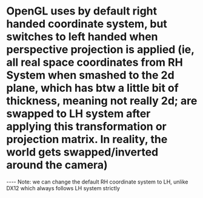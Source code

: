 # OpenGL uses by default right handed coordinate system, but switches to left handed when perspective projection is applied (ie, all real space coordinates from RH System when smashed to the 2d plane, which has btw a little bit of thickness, meaning not really 2d; are swapped to LH system after applying this transformation or projection matrix. In reality, the world gets swapped/inverted around the camera)

---- Note: we can change the default RH coordinate system to LH, unlike DX12 which always follows LH system strictly